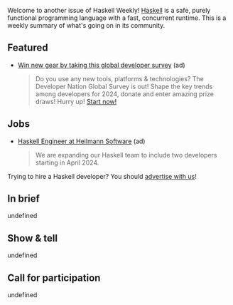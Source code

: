 
Welcome to another issue of Haskell Weekly!
[Haskell](https://www.haskell.org) is a safe, purely functional programming language with a fast, concurrent runtime.
This is a weekly summary of what's going on in its community.

## Featured

- [Win new gear by taking this global developer survey](https://developereconomics.net/?member_id=haskell) (ad)
  > Do you use any new tools, platforms & technologies? The Developer Nation Global Survey is out! Shape the key trends among developers for 2024, donate and enter amazing prize draws! Hurry up! [Start now!](https://developereconomics.net/?member_id=haskell)
  
## Jobs

<!-- Runs from 2023-12-28 to 2024-01-18. -->
- [Haskell Engineer at Heilmann Software](https://www.heilmannsoftware.com/de/jobs/haskell-softwareentwickler/) (ad)
  > We are expanding our Haskell team to include two developers starting in April 2024.
  
Trying to hire a Haskell developer?
You should [advertise with us](https://haskellweekly.news/advertising.html)!

## In brief

undefined

## Show & tell

undefined

## Call for participation

undefined
